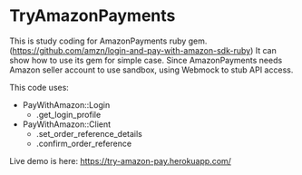 # TryAmazonPayments

This is study coding for AmazonPayments ruby gem. (https://github.com/amzn/login-and-pay-with-amazon-sdk-ruby)
It can show how to use its gem for simple case.
Since AmazonPayments needs Amazon seller account to use sandbox, using Webmock to stub API access.

This code uses:
* PayWithAmazon::Login
  * .get_login_profile
* PayWithAmazon::Client
  * .set_order_reference_details
  * .confirm_order_reference

Live demo is here:
https://try-amazon-pay.herokuapp.com/